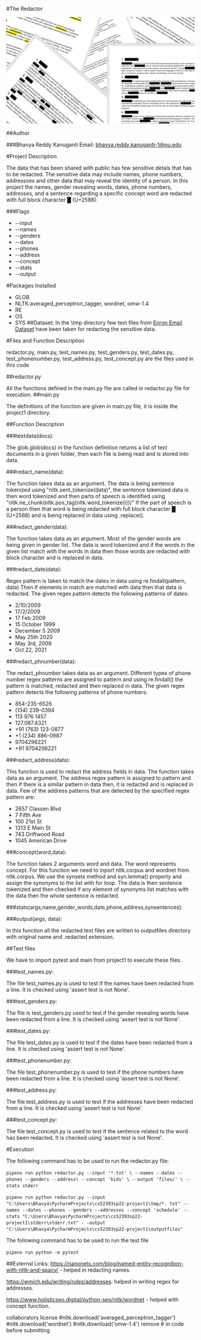 #The Redactor

![img_2.png](img_2.png)

##Author

###Bhavya Reddy Kanuganti
Email: bhavya.reddy.kanuganti-1@ou.edu

#Project Description

The data that has been shared with public has few sensitive detals
that has to be redacted. The sensitive data may include names, phone numbers, addressses and 
other data that may reveal the identity of a person. In this project the names, gender revealing words, dates, phone numbers, 
addresses, and a sentence regarding a specific concept word are redacted  with full block character █ (U+2588).

###Flags

- --input
- --names
- --genders
- --dates
- --phones
- --address
- --concept
- --stats
- --output

#Packages Installed

- GLOB
- NLTK:averaged_perceptron_tagger, wordnet, omw-1.4
- RE
- OS
- SYS
##Dataset:
In the \tmp directory few text files from [Enron Email Dataset](https://www.cs.cmu.edu/~enron/) have been taken for 
redacting the sensitive data.

#Files and Function Description

redactor.py, main.py, test_names.py, test_genders.py, test_dates.py, test_phonenumber.py, 
test_address.py, test_concept.py are the files used in this code

##redactor.py

All the functions defined in the main.py file are called in redactor.py file for execution.
##main.py

The definitions of the function are given in main.py file, it is inside the project1 directory.

##Function Description

###textdata(docs):

The glob.glob(docs) in the function definition returns a list 
of text documents in a given folder, then each file is being read and is stored into data.

###redact_name(data):

The function takes data as an argument. The data is being sentence tokenized using 
"nltk.sent_tokenize(data)", the sentence tokenized data is then word tokenized and then parts of speech 
is identified using "nltk.ne_chunk(nltk.pos_tag(nltk.word_tokenize(i)))"
If the part of speech is a person then that word is being redacted with full block character █ (U+2588)
and is being replaced in data using .replace().

###redact_gender(data):

The function takes data as an argument. Most of the gender words are being given in gender list.
The data is word tokenized and if the words in the given list match with the words in data then those 
words are redacted with block character and is replaced in data.

###redact_date(data):

Regex pattern is taken to match the dates in data using re.findall(pattern, data)
Then if elements in match are matched with data then that data is redacted.
The given regex pattern detects the following patterns of dates:

- 2/10/2009
- 17/2/2009
- 17 Feb 2009
- 15 October 1999
- December 5 2009
- May 25th 2020
- May 3rd, 2009
- Oct 22, 2021

###redact_phnumber(data):

The redact_phnumber takes data as an argument. Different types of phone number regex patterns
are assigned to pattern and using re.findall() the pattern is matched, redacted and then replaced in data.
The given regex pattern detects the following patterns of phone numbers:

- 854-235-6526
- (134) 239-0394
- 113 976 1457
- 127.087.4321
- +91 (763) 123-0877
- +1 (234) 886-0987
- 9704296221
- +91 9704296221

###redact_address(data):

This function is used to redact the address fields in data.
The function takes data as an argument. The address regex pattern is assigned to pattern
and then if there is a similar pattern in data then, it is redacted and is replaced in data.
Few of the address patterns that are detected by the specified regex pattern are:

- 2657 Classen Blvd
- 7 Fifth Ave
- 100 21st St
- 1313 E Main St
- 743 Driftwood Road
- 1045 American Drive

###concept(word,data):

The function takes 2 arguments word and data. The word represents concept. 
For this function we need to inport nltk.corpus and wordnet from nltk.corpus.
We use the synsets method and syn.lemma() property and assign the synonyms to the list 
with for loop. The data is then sentence tokenized and then checked if any element of synonyms list
matches with the data then the whole sentence is redacted.

###stats(args,name,gender_words,date,phone,address,synsentences):


###output(args, data):

In this function all the redacted text files are written to outputfiles
directory with original name and .redacted extension.

##Test files

We have to import pytest and main from project1 to execute these files.

###test_names.py: 

The file test_names.py is used to test if the names have been redacted from a line. 
It is checked using 'assert test is not None'.

###test_genders.py:

The file is test_genders.py used to test if the gender revealing words have been redacted from a line. 
It is checked using 'assert test is not None'. 

###test_dates.py: 

The file test_dates.py is used to test if the dates have been redacted from a line. 
It is checked using 'assert test is not None'.

###test_phonenumber.py: 

The file test_phonenumber.py is used to test if the phone numbers have been redacted from a line. 
It is checked using 'assert test is not None'. 

###test_address.py:

The file test_address.py is used to test if the addresses have been redacted from a line. 
It is checked using 'assert test is not None'. 

###test_concept.py:

The file test_concept.py is used to test if the sentence related to the word
has been redacted. 
It is checked using  'assert test is not None'. 

#Execution

The following command has to be used to run the redactor.py file:

` pipenv run python redactor.py --input '*.txt' \
--names --dates --phones --genders --address\
                    --concept 'kids' \
                    --output 'files/' \
                    --stats stderr `

` pipenv run python redactor.py --input "C:\Users\Bhavya\PycharmProjects\cs52393sp22-project1\tmp/*.
txt" --names --dates --phones --genders --addresses --concept 'schedule' --stats "C:\Users\Bhavya\PycharmProjects\cs52393sp22-project1\stderr\stderr.txt" -
-output "C:\Users\Bhavya\PycharmProjects\cs52393sp22-project1\outputfiles" `

The following command has to be used to run the test file

``pipenv run python -m pytest``


##Externsl Links:
https://nanonets.com/blog/named-entity-recognition-with-nltk-and-spacy/ - helped in redacting names.

https://wmich.edu/writing/rules/addresses: helped in writing regex for addresses.

https://www.holisticseo.digital/python-seo/nltk/wordnet - helped with concept function.


collaborators
license
#nltk.download('averaged_perceptron_tagger')
#nltk.download('wordnet')
#nltk.download('omw-1.4')
remove # in code before submitting